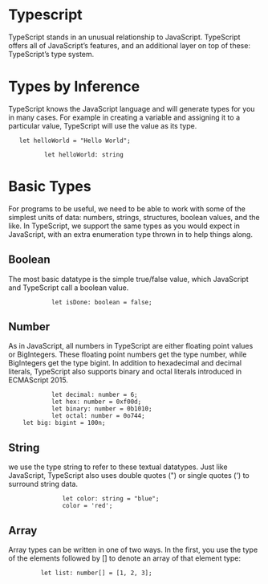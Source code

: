 Typescript
=
TypeScript stands in an unusual relationship to JavaScript. TypeScript offers all of JavaScript’s features, and an additional layer on top of these: TypeScript’s type system.

Types by Inference
=

TypeScript knows the JavaScript language and will generate types for you in many cases. For example in creating a variable and assigning it to a particular value, TypeScript will use the value as its type.

       let helloWorld = "Hello World";
        
              let helloWorld: string

Basic Types
=
For programs to be useful, we need to be able to work with some of the simplest units of data: numbers, strings, structures, boolean values, and the like. In TypeScript, we support the same types as you would expect in JavaScript, with an extra enumeration type thrown in to help things along.

<h2>Boolean</h2>

The most basic datatype is the simple true/false value, which JavaScript and TypeScript call a boolean value.

                let isDone: boolean = false;


<h2>Number</h2>

As in JavaScript, all numbers in TypeScript are either floating point values or BigIntegers. These floating point numbers get the type number, while BigIntegers get the type bigint. In addition to hexadecimal and decimal literals, TypeScript also supports binary and octal literals introduced in ECMAScript 2015.

                let decimal: number = 6;
                let hex: number = 0xf00d;
                let binary: number = 0b1010;
                let octal: number = 0o744;
		let big: bigint = 100n;

<h2>String</h2>

 we use the type string to refer to these textual datatypes. Just like JavaScript, TypeScript also uses double quotes (") or single quotes (') to surround string data.

                   let color: string = "blue";
                   color = 'red';
<h2>Array</h2>

Array types can be written in one of two ways. In the first, you use the type of the elements followed by [] to denote an array of that element type:

             let list: number[] = [1, 2, 3];

